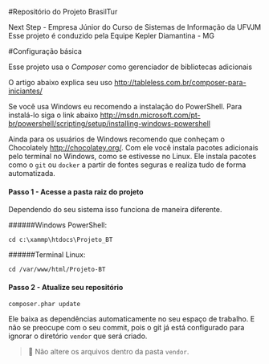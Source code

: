 #Repositório do Projeto BrasilTur

Next Step - Empresa Júnior do Curso de Sistemas de Informação da UFVJM
Esse projeto é conduzido pela Equipe Kepler
Diamantina - MG

#Configuração básica

Esse projeto usa o *Composer* como gerenciador de bibliotecas adicionais

O artigo abaixo explica seu uso
<http://tableless.com.br/composer-para-iniciantes/>

Se você usa Windows eu recomendo a instalação do PowerShell. Para instalá-lo siga o link abaixo
<http://msdn.microsoft.com/pt-br/powershell/scripting/setup/installing-windows-powershell>

Ainda para os usuários de Windows recomendo que conheçam o Chocolately
<http://chocolatey.org/>. Com ele você instala pacotes adicionais pelo terminal no Windows, como se estivesse no Linux. Ele instala pacotes como o `git` ou `docker` a partir de fontes seguras e realiza tudo de forma automatizada.

#### Passo 1 - Acesse a pasta raiz do projeto

Dependendo do seu sistema isso funciona de maneira diferente.

######Windows PowerShell:
```shellscript
cd c:\xammp\htdocs\Projeto_BT
```
######Terminal Linux:
```shellscript
cd /var/www/html/Projeto-BT
```    
#### Passo 2 - Atualize seu repositório
```shellscript
composer.phar update
```    
Ele baixa as dependências automaticamente no seu espaço de trabalho. E não se preocupe com o seu commit, pois o git já está configurado para ignorar o diretório `vendor` que será criado.

> :no_entry_sign: Não altere os arquivos dentro da pasta `vendor`.
